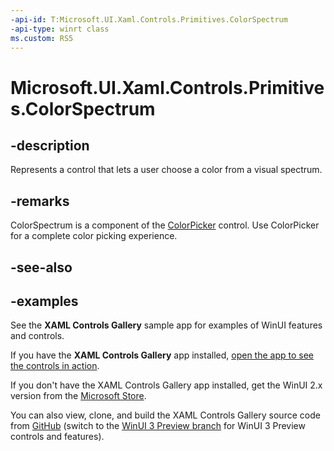 ```yaml
---
-api-id: T:Microsoft.UI.Xaml.Controls.Primitives.ColorSpectrum
-api-type: winrt class
ms.custom: RS5
---
```

# Microsoft.UI.Xaml.Controls.Primitives.ColorSpectrum

<!-- Class syntax.
public class ColorSpectrum : Control, Control
-->

## -description

Represents a control that lets a user choose a color from a visual spectrum.

## -remarks

ColorSpectrum is a component of the [ColorPicker](../microsoft.ui.xaml.controls/colorpicker.md) control. Use ColorPicker for a complete color picking experience.

## -see-also

## -examples

See the **XAML Controls Gallery** sample app for examples of WinUI features and controls.

If you have the **XAML Controls Gallery** app installed, [open the app to see the controls in action](xamlcontrolsgallery:).

If you don't have the XAML Controls Gallery app installed, get the WinUI 2.x version from the [Microsoft Store](https://www.microsoft.com/p/xaml-controls-gallery/9msvh128x2zt).

You can also view, clone, and build the XAML Controls Gallery source code from [GitHub](https://github.com/Microsoft/Xaml-Controls-Gallery) (switch to the [WinUI 3 Preview branch](https://github.com/microsoft/Xaml-Controls-Gallery/tree/winui3preview) for WinUI 3 Preview controls and features).
